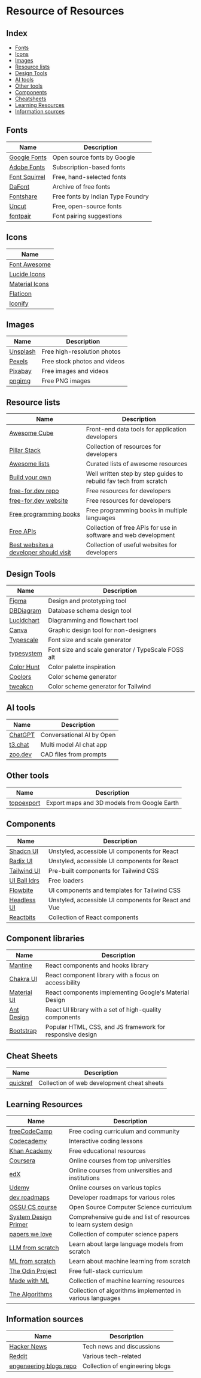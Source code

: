 # Resource of Resources

## Index

- [Fonts](#fonts)
- [Icons](#icons)
- [Images](#images)
- [Resource lists](#resource-lists)
- [Design Tools](#design-tools)
- [AI tools](#ai-tools)
- [Other tools](#other-tools)
- [Components](#components)
- [Cheatsheets](#cheat-sheets)
- [Learning Resources](#learning-resources)
- [Information sources](#information-sources)

## Fonts

| Name                                           | Description                       |
| ---------------------------------------------- | --------------------------------- |
| [Google Fonts](https://fonts.google.com/)      | Open source fonts by Google       |
| [Adobe Fonts](https://fonts.adobe.com/)        | Subscription-based fonts          |
| [Font Squirrel](https://www.fontsquirrel.com/) | Free, hand-selected fonts         |
| [DaFont](https://www.dafont.com/)              | Archive of free fonts             |
| [Fontshare](https://www.fontshare.com/)        | Free fonts by Indian Type Foundry |
| [Uncut](https://uncut.wtf)                     | Free, open-source fonts           |
| [fontpair](https://fontpair.co/)               | Font pairing suggestions          |

## Icons

| Name                                             |
| ------------------------------------------------ |
| [Font Awesome](https://fontawesome.com/)         |
| [Lucide Icons](https://lucide.dev/)              |
| [Material Icons](https://fonts.google.com/icons) |
| [Flaticon](https://www.flaticon.com/)            |
| [Iconify](https://iconify.design/)               |

## Images

| Name                              | Description                  |
| --------------------------------- | ---------------------------- |
| [Unsplash](https://unsplash.com/) | Free high-resolution photos  |
| [Pexels](https://www.pexels.com/) | Free stock photos and videos |
| [Pixabay](https://pixabay.com/)   | Free images and videos       |
| [pngimg](https://pngimg.com/)     | Free PNG images              |

## Resource lists

| Name                                                                                                        | Description                                                       |
| ----------------------------------------------------------------------------------------------------------- | ----------------------------------------------------------------- |
| [Awesome Cube](https://awesome.cube.dev/?tools=charts)                                                      | Front-end data tools for application developers                   |
| [Pillar Stack](https://pillarstack.com/)                                                                    | Collection of resources for developers                            |
| [Awesome lists](https://github.com/sindresorhus/awesome)                                                    | Curated lists of awesome resources                                |
| [Build your own](https://github.com/codecrafters-io/build-your-own-x)                                       | Well written step by step guides to rebuild fav tech from scratch |
| [free-for.dev repo](https://github.com/ripienaar/free-for-dev)                                              | Free resources for developers                                     |
| [free-for.dev website](https://free-for.dev/)                                                               | Free resources for developers                                     |
| [Free programming books](https://github.com/EbookFoundation/free-programming-books)                         | Free programming books in multiple languages                      |
| [Free APIs](https://github.com/public-apis/public-apis)                                                     | Collection of free APIs for use in software and web development   |
| [Best websites a developer should visit](https://github.com/sdmg15/Best-websites-a-programmer-should-visit) | Collection of useful websites for developers                      |

## Design Tools

| Name                                         | Description                                        |
| -------------------------------------------- | -------------------------------------------------- |
| [Figma](https://www.figma.com/)              | Design and prototyping tool                        |
| [DBDiagram](https://dbdiagram.io/)           | Database schema design tool                        |
| [Lucidchart](https://www.lucidchart.com/)    | Diagramming and flowchart tool                     |
| [Canva](https://www.canva.com/)              | Graphic design tool for non-designers              |
| [Typescale](https://www.typescale.app/)      | Font size and scale generator                      |
| [typesystem](https://typesystem.kriti.blog/) | Font size and scale generator / TypeScale FOSS alt |
| [Color Hunt](https://colorhunt.co/)          | Color palette inspiration                          |
| [Coolors](https://coolors.co/)               | Color scheme generator                             |
| [tweakcn](https://tweakcn.com/)              | Color scheme generator for Tailwind                |

## AI tools

| Name                                | Description               |
| ----------------------------------- | ------------------------- |
| [ChatGPT](https://chat.openai.com/) | Conversational AI by Open |
| [t3.chat](https://t3.chat/)         | Multi model AI chat app   |
| [zoo.dev](https://zoo.dev/)         | CAD files from prompts    |

## Other tools

| Name                                  | Description                                 |
| ------------------------------------- | ------------------------------------------- |
| [topoexport](https://topoexport.com/) | Export maps and 3D models from Google Earth |

## Components

| Name                                     | Description                                          |
| ---------------------------------------- | ---------------------------------------------------- |
| [Shadcn UI](https://ui.shadcn.com/)      | Unstyled, accessible UI components for React         |
| [Radix UI](https://www.radix-ui.com/)    | Unstyled, accessible UI components for React         |
| [Tailwind UI](https://tailwindui.com/)   | Pre-built components for Tailwind CSS                |
| [UI Ball ldrs](https://uiball.com/ldrs/) | Free loaders                                         |
| [Flowbite](https://flowbite.com/)        | UI components and templates for Tailwind CSS         |
| [Headless UI](https://headlessui.com/)   | Unstyled, accessible UI components for React and Vue |
| [Reactbits](https://reactbits.dev/)      | Collection of React components                       |

## Component libraries

| Name                                   | Description                                               |
| -------------------------------------- | --------------------------------------------------------- |
| [Mantine](https://mantine.dev/)        | React components and hooks library                        |
| [Chakra UI](https://chakra-ui.com/)    | React component library with a focus on accessibility     |
| [Material UI](https://mui.com/)        | React components implementing Google's Material Design    |
| [Ant Design](https://ant.design/)      | React UI library with a set of high-quality components    |
| [Bootstrap](https://getbootstrap.com/) | Popular HTML, CSS, and JS framework for responsive design |

## Cheat Sheets

| Name                             | Description                                |
| -------------------------------- | ------------------------------------------ |
| [quickref](https://quickref.me/) | Collection of web development cheat sheets |

## Learning Resources

| Name                                                                        | Description                                                      |
| --------------------------------------------------------------------------- | ---------------------------------------------------------------- |
| [freeCodeCamp](https://www.freecodecamp.org/)                               | Free coding curriculum and community                             |
| [Codecademy](https://www.codecademy.com/)                                   | Interactive coding lessons                                       |
| [Khan Academy](https://www.khanacademy.org/)                                | Free educational resources                                       |
| [Coursera](https://www.coursera.org/)                                       | Online courses from top universities                             |
| [edX](https://www.edx.org/)                                                 | Online courses from universities and institutions                |
| [Udemy](https://www.udemy.com/)                                             | Online courses on various topics                                 |
| [dev roadmaps](https://github.com/kamranahmedse/developer-roadmap)          | Developer roadmaps for various roles                             |
| [OSSU CS course](https://github.com/ossu/computer-science)                  | Open Source Computer Science curriculum                          |
| [System Design Primer](https://github.com/donnemartin/system-design-primer) | Comprehensive guide and list of resources to learn system design |
| [papers we love](https://github.com/papers-we-love/papers-we-love)          | Collection of computer science papers                            |
| [LLM from scratch](https://github.com/rasbt/LLMs-from-scratch)              | Learn about large language models from scratch                   |
| [ML from scratch](https://github.com/eriklindernoren/ML-From-Scratch)       | Learn about machine learning from scratch                        |
| [The Odin Project](https://www.theodinproject.com/)                         | Free full-stack curriculum                                       |
| [Made with ML](https://github.com/GokuMohandas/Made-With-ML)                | Collection of machine learning resources                         |
| [The Algorithms](https://github.com/thealgorithms)                          | Collection of algorithms implemented in various languages        |

## Information sources

| Name                                                                     | Description                     |
| ------------------------------------------------------------------------ | ------------------------------- |
| [Hacker News](https://news.ycombinator.com/)                             | Tech news and discussions       |
| [Reddit](https://www.reddit.com/)                                        | Various tech-related            |
| [engeneering blogs repo](https://github.com/kilimchoi/engineering-blogs) | Collection of engineering blogs |
